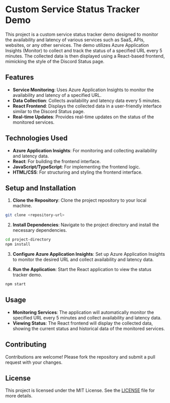 # Custom Service Status Tracker Demo

This project is a custom service status tracker demo designed to monitor the availability and latency of various services such as SaaS, APIs, websites, or any other services. The demo utilizes Azure Application Insights (Monitor) to collect and track the status of a specified URL every 5 minutes. The collected data is then displayed using a React-based frontend, mimicking the style of the Discord Status page.

## Features

- **Service Monitoring**: Uses Azure Application Insights to monitor the availability and latency of a specified URL.
- **Data Collection**: Collects availability and latency data every 5 minutes.
- **React Frontend**: Displays the collected data in a user-friendly interface similar to the Discord Status page.
- **Real-time Updates**: Provides real-time updates on the status of the monitored services.

## Technologies Used

- **Azure Application Insights**: For monitoring and collecting availability and latency data.
- **React**: For building the frontend interface.
- **JavaScript/TypeScript**: For implementing the frontend logic.
- **HTML/CSS**: For structuring and styling the frontend interface.

## Setup and Installation

1. **Clone the Repository**: Clone the project repository to your local machine.
  ```sh
  git clone <repository-url>
  ```

2. **Install Dependencies**: Navigate to the project directory and install the necessary dependencies.
  ```sh
  cd project-directory
  npm install
  ```

3. **Configure Azure Application Insights**: Set up Azure Application Insights to monitor the desired URL and collect availability and latency data.

4. **Run the Application**: Start the React application to view the status tracker demo.
  ```sh
  npm start
  ```

## Usage

- **Monitoring Services**: The application will automatically monitor the specified URL every 5 minutes and collect availability and latency data.
- **Viewing Status**: The React frontend will display the collected data, showing the current status and historical data of the monitored services.

## Contributing

Contributions are welcome! Please fork the repository and submit a pull request with your changes.

## License

This project is licensed under the MIT License. See the [LICENSE](LICENSE) file for more details.